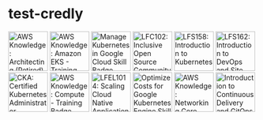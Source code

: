 # test-credly

<!--START_SECTION:badges-->
<a href="https://www.credly.com/badges/e7329f38-8074-4e20-b933-dbeae0414d6a" title="AWS Knowledge: Architecting (Retired)"><img src="https://images.credly.com/size/80x80/images/519a6dba-f145-4c1a-85a2-1d173d6898d9/image.png" alt="AWS Knowledge: Architecting (Retired)" width="80" height="80"></a>
<a href="https://www.credly.com/badges/aa7dbf8c-1973-4592-9bf0-f2974e1fc800" title="AWS Knowledge: Amazon EKS - Training Badge"><img src="https://images.credly.com/size/80x80/images/f5efafe6-ebdc-485c-9ffa-3a05533e634b/blob" alt="AWS Knowledge: Amazon EKS - Training Badge" width="80" height="80"></a>
<a href="https://www.credly.com/badges/61ea1472-a468-4823-b8ee-6872ab5d3ff4" title="Manage Kubernetes in Google Cloud Skill Badge"><img src="https://images.credly.com/size/80x80/images/20cd679d-43c3-460e-979a-8feba38eaba6/image.png" alt="Manage Kubernetes in Google Cloud Skill Badge" width="80" height="80"></a>
<a href="https://www.credly.com/badges/853d0249-117c-49fe-8bea-23791ea0e3de" title="LFC102: Inclusive Open Source Community Orientation"><img src="https://images.credly.com/size/80x80/images/4c923ac7-3490-4198-8ee6-fa9d3eb99b0d/blob" alt="LFC102: Inclusive Open Source Community Orientation" width="80" height="80"></a>
<a href="https://www.credly.com/badges/81a69b73-454f-4fbe-9dc3-2a758c70447f" title="LFS158: Introduction to Kubernetes"><img src="https://images.credly.com/size/80x80/images/4b5a8636-c554-482d-bbdc-7925fb3624c3/blob" alt="LFS158: Introduction to Kubernetes" width="80" height="80"></a>
<a href="https://www.credly.com/badges/683701e0-b034-4253-85e5-be4e708d0ed9" title="LFS162: Introduction to DevOps and Site Reliability Engineering"><img src="https://images.credly.com/size/80x80/images/2397c05c-eb0e-4b08-be97-9e8261d43125/blob" alt="LFS162: Introduction to DevOps and Site Reliability Engineering" width="80" height="80"></a>
<a href="https://www.credly.com/badges/0b702f71-fc01-4bbe-a1dc-766b38ef086a" title="CKA: Certified Kubernetes Administrator"><img src="https://images.credly.com/size/80x80/images/8b8ed108-e77d-4396-ac59-2504583b9d54/cka_from_cncfsite__281_29.png" alt="CKA: Certified Kubernetes Administrator" width="80" height="80"></a>
<a href="https://www.credly.com/badges/664b0576-6729-4563-9b01-063d33023ab2" title="AWS Knowledge: Compute - Training Badge"><img src="https://images.credly.com/size/80x80/images/c2d44375-6567-495a-b868-d17828c62872/blob" alt="AWS Knowledge: Compute - Training Badge" width="80" height="80"></a>
<a href="https://www.credly.com/badges/7ee048f2-d118-4808-aeff-2c7928187dd9" title="LFEL1014: Scaling Cloud Native Applications with KEDA"><img src="https://images.credly.com/size/80x80/images/c35303ff-2b71-4f77-8fb2-c985c39dbf7f/blob" alt="LFEL1014: Scaling Cloud Native Applications with KEDA" width="80" height="80"></a>
<a href="https://www.credly.com/badges/56db474d-4f1e-48ad-afa6-92279cbd5b81" title="Optimize Costs for Google Kubernetes Engine Skill Badge"><img src="https://images.credly.com/size/80x80/images/258d3147-f075-4308-bdb0-fb8d5e1d4d0e/image.png" alt="Optimize Costs for Google Kubernetes Engine Skill Badge" width="80" height="80"></a>
<a href="https://www.credly.com/badges/fd02fc41-71bd-4c23-9824-aa1596a99155" title="AWS Knowledge: Networking Core - Training Badge"><img src="https://images.credly.com/size/80x80/images/e1c202b1-bca1-469a-9149-127b4fe891d7/blob" alt="AWS Knowledge: Networking Core - Training Badge" width="80" height="80"></a>
<a href="https://www.credly.com/users/vitali-bicov/badges" title="Introduction to Continuous Delivery and GitOps using Argo CD"><img src="https://images.credly.com/size/80x80/images/341a52f2-483c-4bb6-92f5-a4efbc608b5f/e8435d7c-18ab-4958-9393-a7a24344ed01_cached_image_20250709-27-8y2j4a.png" alt="Introduction to Continuous Delivery and GitOps using Argo CD" width="80" height="80"></a>
<!--END_SECTION:badges-->
